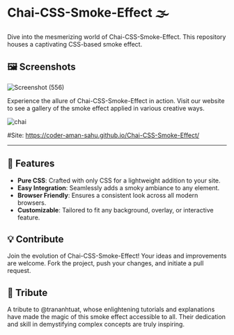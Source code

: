 # Chai-CSS-Smoke-Effect 🌫️

Dive into the mesmerizing world of Chai-CSS-Smoke-Effect. This repository houses a captivating CSS-based smoke effect.

## 🖼️ Screenshots
![Screenshot (556)](https://github.com/Coder-Aman-Sahu/Chai-CSS-Smoke-Effect/assets/113002116/ebadb639-d9c4-47fd-aa45-45bca0d3fdfd)

Experience the allure of Chai-CSS-Smoke-Effect in action. Visit our website to see a gallery of the smoke effect applied in various creative ways.

![chai](https://github.com/Coder-Aman-Sahu/Chai-CSS-Smoke-Effect/assets/113002116/7132c296-6bf0-4307-b342-e2c59d50d09a)

#Site: https://coder-aman-sahu.github.io/Chai-CSS-Smoke-Effect/



---

## 🚀 Features
- **Pure CSS**: Crafted with only CSS for a lightweight addition to your site.
- **Easy Integration**: Seamlessly adds a smoky ambiance to any element.
- **Browser Friendly**: Ensures a consistent look across all modern browsers.
- **Customizable**: Tailored to fit any background, overlay, or interactive feature.

## 💡 Contribute
Join the evolution of Chai-CSS-Smoke-Effect! Your ideas and improvements are welcome. Fork the project, push your changes, and initiate a pull request.

## 🙌 Tribute
A tribute to @trananhtuat, whose enlightening tutorials and explanations have made the magic of this smoke effect accessible to all. Their dedication and skill in demystifying complex concepts are truly inspiring.



